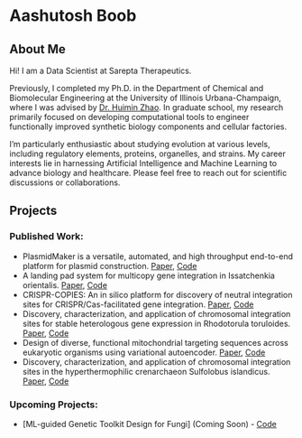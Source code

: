 # Aashutosh Boob

## About Me

Hi! I am a Data Scientist at Sarepta Therapeutics. 

Previously, I completed my Ph.D. in the Department of Chemical and Biomolecular Engineering at the University of Illinois Urbana-Champaign, where I was advised by [Dr. Huimin Zhao](http://faculty.scs.illinois.edu/~zhaogrp/). In graduate school, my research primarily focused on developing computational tools to engineer functionally improved synthetic biology components and cellular factories. 

I’m particularly enthusiastic about studying evolution at various levels, including regulatory elements, proteins, organelles, and strains. My career interests lie in harnessing Artificial Intelligence and Machine Learning to advance biology and healthcare. Please feel free to reach out for scientific discussions or collaborations.

## Projects

### Published Work:
- PlasmidMaker is a versatile, automated, and high throughput end-to-end platform for plasmid construction. [Paper](https://www.nature.com/articles/s41467-022-30355-y), [Code](https://github.com/Zhao-Group/PlasmidMaker_GuideDNA)
- A landing pad system for multicopy gene integration in Issatchenkia orientalis. [Paper](https://www.sciencedirect.com/science/article/abs/pii/S1096717623000927), [Code](https://github.com/Zhao-Group/Landing-pad-model)
- CRISPR-COPIES: An in silico platform for discovery of neutral integration sites for CRISPR/Cas-facilitated gene integration. [Paper](https://www.biorxiv.org/content/10.1101/2023.09.06.556564v1.abstract), [Code](https://github.com/Zhao-Group/COPIES)
- Discovery, characterization, and application of chromosomal integration sites for stable heterologous gene expression in Rhodotorula toruloides. [Paper](https://www.sciencedirect.com/science/article/abs/pii/S1096717625000138), [Code](https://github.com/Zhao-Group/Integration-Sites-IFO0880)
- Design of diverse, functional mitochondrial targeting sequences across eukaryotic organisms using variational autoencoder. [Paper](https://www.biorxiv.org/content/10.1101/2024.08.28.610205v1), [Code](https://github.com/Zhao-Group/MTS-VAE)
- Discovery, characterization, and application of chromosomal integration sites in the hyperthermophilic crenarchaeon Sulfolobus islandicus. [Paper](https://www.biorxiv.org/content/10.1101/2025.03.16.643552v1.abstract), [Code](https://github.com/Zhao-Group/Integration-Sites-M.16.4)

### Upcoming Projects:
- [ML-guided Genetic Toolkit Design for Fungi] (Coming Soon) - [Code](https://github.com/Zhao-Group/ML-GTF)